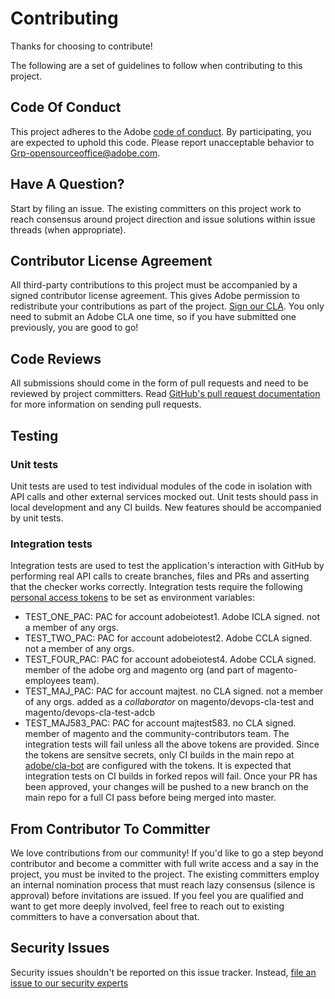 # Contributing

Thanks for choosing to contribute!

The following are a set of guidelines to follow when contributing to this project.

## Code Of Conduct

This project adheres to the Adobe [code of conduct](../CODE_OF_CONDUCT.md). By participating,
you are expected to uphold this code. Please report unacceptable behavior to
[Grp-opensourceoffice@adobe.com](mailto:Grp-opensourceoffice@adobe.com).

## Have A Question?

Start by filing an issue. The existing committers on this project work to reach
consensus around project direction and issue solutions within issue threads
(when appropriate).

## Contributor License Agreement

All third-party contributions to this project must be accompanied by a signed contributor
license agreement. This gives Adobe permission to redistribute your contributions
as part of the project. [Sign our CLA](http://opensource.adobe.com/cla.html). You
only need to submit an Adobe CLA one time, so if you have submitted one previously,
you are good to go!

## Code Reviews

All submissions should come in the form of pull requests and need to be reviewed
by project committers. Read [GitHub's pull request documentation](https://help.github.com/articles/about-pull-requests/)
for more information on sending pull requests.

## Testing

### Unit tests

Unit tests are used to test individual modules of the code in isolation with API calls
and other external services mocked out. Unit tests should pass in local development and any CI builds.
New features should be accompanied by unit tests.

### Integration tests

Integration tests are used to test the application's interaction with GitHub by performing real API calls
to create branches, files and PRs and asserting that the checker works correctly.
Integration tests require the following [personal access tokens](https://help.github.com/en/articles/creating-a-personal-access-token-for-the-command-line) to be set as environment variables:
- TEST_ONE_PAC: PAC for account adobeiotest1. Adobe ICLA signed. not a member of any orgs.
- TEST_TWO_PAC: PAC for account adobeiotest2. Adobe CCLA signed. not a member of any orgs.
- TEST_FOUR_PAC: PAC for account adobeiotest4. Adobe CCLA signed. member of the adobe org and magento org (and part of magento-employees team).
- TEST_MAJ_PAC: PAC for account majtest. no CLA signed. not a member of any orgs.
added as a _collaborator_ on magento/devops-cla-test and magento/devops-cla-test-adcb
- TEST_MAJ583_PAC: PAC for account majtest583. no CLA signed. member of magento and the community-contributors team.
The integration tests will fail unless all the above tokens are provided. Since the tokens are sensitve secrets,
only CI builds in the main repo at [adobe/cla-bot](https://github.com/adobe/cla-bot) are configured with the tokens.
It is expected that integration tests on CI builds in forked repos will fail. Once your PR has been approved,
your changes will be pushed to a new branch on the main repo for a full CI pass before being merged into master.

## From Contributor To Committer

We love contributions from our community! If you'd like to go a step beyond contributor
and become a committer with full write access and a say in the project, you must
be invited to the project. The existing committers employ an internal nomination
process that must reach lazy consensus (silence is approval) before invitations
are issued. If you feel you are qualified and want to get more deeply involved,
feel free to reach out to existing committers to have a conversation about that.

## Security Issues

Security issues shouldn't be reported on this issue tracker. Instead, [file an issue to our security experts](https://helpx.adobe.com/security/alertus.html)
